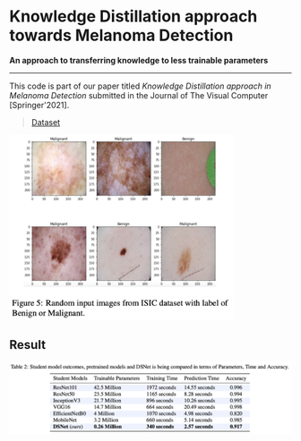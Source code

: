 # Knowledge Distillation approach towards Melanoma Detection

**An approach to transferring knowledge to less trainable parameters**

---

This code is part of our paper titled *Knowledge Distillation approach in Melanoma Detection* submitted in the Journal of The Visual Computer [Springer'2021].

> [Dataset](https://www.isic-archive.com/#!/topWithHeader/wideContentTop/main)

<img src ="https://github.com/Shakib-IO/KD-lesions/blob/main/figures/Figure%2005.png" width="400">


## Result

<img src ="https://github.com/Shakib-IO/KD-lesions/blob/main/figures/Table%2002.png" width="900">

